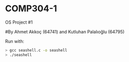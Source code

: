 # COMP304-1
OS Project #1

#By Ahmet Akkoç (64741) and Kutluhan Palalıoğlu (64795)

Run with:
```bash
> gcc seashell.c -o seashell
> ./seashell
```
